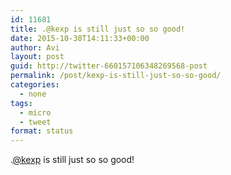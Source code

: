```yaml
---
id: 11681
title: .@kexp is still just so so good!
date: 2015-10-30T14:11:33+00:00
author: Avi
layout: post
guid: http://twitter-660157106348269568-post
permalink: /post/kexp-is-still-just-so-so-good/
categories:
  - none
tags:
  - micro
  - tweet
format: status
---
```

.[@kexp](http://twitter.com/kexp) is still just so so good!